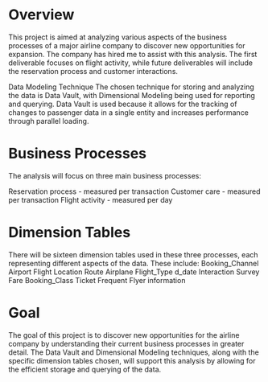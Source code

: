 # Overview
This project is aimed at analyzing various aspects of the business processes of a major airline company to discover new opportunities for expansion. The company has hired me to assist with this analysis. The first deliverable focuses on flight activity, while future deliverables will include the reservation process and customer interactions.

Data Modeling Technique
The chosen technique for storing and analyzing the data is Data Vault, with Dimensional Modeling being used for reporting and querying. Data Vault is used because it allows for the tracking of changes to passenger data in a single entity and increases performance through parallel loading.

# Business Processes
The analysis will focus on three main business processes:

Reservation process - measured per transaction
Customer care - measured per transaction
Flight activity - measured per day

# Dimension Tables
There will be sixteen dimension tables used in these three processes, each representing different aspects of the data. These include:
Booking_Channel
Airport
Flight
Location
Route
Airplane
Flight_Type
d_date
Interaction
Survey
Fare
Booking_Class
Ticket
Frequent Flyer information

# Goal
The goal of this project is to discover new opportunities for the airline company by understanding their current business processes in greater detail. The Data Vault and Dimensional Modeling techniques, along with the specific dimension tables chosen, will support this analysis by allowing for the efficient storage and querying of the data.
